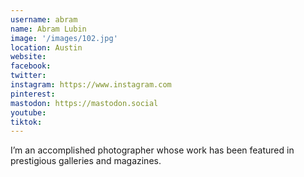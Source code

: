 ```yaml
---
username: abram
name: Abram Lubin
image: '/images/102.jpg'
location: Austin
website:
facebook:
twitter:
instagram: https://www.instagram.com
pinterest:
mastodon: https://mastodon.social
youtube:
tiktok:
---
```

I’m an accomplished photographer whose work has been featured in prestigious galleries and magazines.